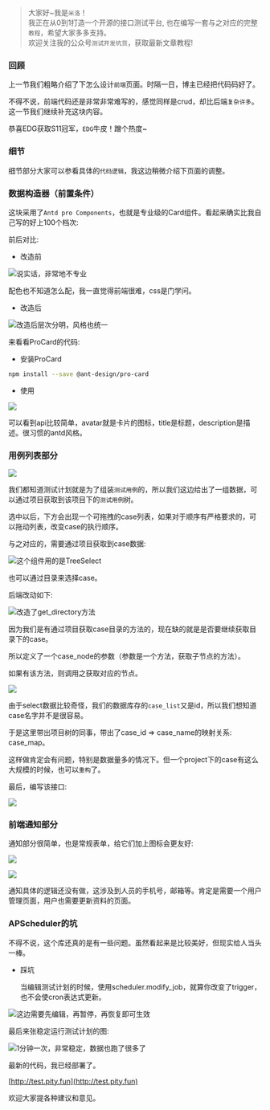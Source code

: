 > 大家好~我是`米洛`！<br/>
我正在从0到1打造一个开源的接口测试平台, 也在编写一套与之对应的完整`教程`，希望大家多多支持。<br/>
欢迎关注我的公众号`测试开发坑货`，获取最新文章教程! 

### 回顾

  上一节我们粗略介绍了下怎么设计`前端`页面。时隔一日，博主已经把代码码好了。
  
  不得不说，前端代码还是非常非常难写的，感觉同样是crud，却比后端`复杂许多`。这一节我们继续补充这块内容。
  
  恭喜EDG获取S11冠军，`EDG`牛皮！蹭个热度~
  
### 细节

  细节部分大家可以参看具体的`代码逻辑`，我这边稍微介绍下页面的调整。
  
### 数据构造器（前置条件）

  这块采用了`Antd pro Components`，也就是专业级的Card组件。看起来确实比我自己写的好上100个档次:
  
  前后对比:
  
- 改造前

![说实话，非常地不专业](https://static.pity.fun/picture/2021-11-7/1636295495969-image.png)

  配色也不知道怎么配，我一直觉得前端很难，css是门学问。
  
- 改造后

![改造后层次分明，风格也统一](https://static.pity.fun/picture/2021-11-7/1636295569329-image.png)

  来看看ProCard的代码:
  
- 安装ProCard

```bash
npm install --save @ant-design/pro-card
```

- 使用

![](https://static.pity.fun/picture/2021-11-7/1636295700274-image.png)

  可以看到api比较简单，avatar就是卡片的图标，title是标题，description是描述。很习惯的antd风格。
  
### 用例列表部分

![](https://static.pity.fun/picture/2021-11-7/1636295826113-image.png)

  我们都知道测试计划就是为了组装`测试用例`的，所以我们这边给出了一组数据，可以通过项目获取到该项目下的`测试用例`树。
  
  选中以后，下方会出现一个可拖拽的case列表，如果对于顺序有严格要求的，可以拖动列表，改变case的执行顺序。
  
  与之对应的，需要通过项目获取到case数据:
  
![这个组件用的是TreeSelect](https://static.pity.fun/picture/2021-11-7/1636295961723-image.png)

  也可以通过目录来选择case。
  
  后端改动如下:
  
![改造了get_directory方法](https://static.pity.fun/picture/2021-11-7/1636296045538-image.png)

  因为我们是有通过项目获取case目录的方法的，现在缺的就是是否要继续获取目录下的case。
  
  所以定义了一个case_node的参数（参数是一个方法，获取子节点的方法）。
  
  如果有该方法，则调用之获取对应的节点。
  
![](https://static.pity.fun/picture/2021-11-7/1636296148830-image.png)

  由于select数据比较奇怪，我们的数据库存的`case_list`又是id，所以我们想知道case名字并不是很容易。
  
  于是这里带出项目树的同事，带出了case_id => case_name的映射关系: case_map。
  
  这样做肯定会有问题，特别是数据量多的情况下。但一个project下的case有这么大规模的时候，也可以`重构`了。
  
  最后，编写该接口:
  
![](https://static.pity.fun/picture/2021-11-7/1636296272109-image.png)

### 前端通知部分

  通知部分很简单，也是常规表单，给它们加上图标会更友好:
  
![](https://static.pity.fun/picture/2021-11-7/1636296320981-image.png)

![](https://static.pity.fun/picture/2021-11-7/1636296342015-image.png)

  通知具体的逻辑还没有做，这涉及到人员的手机号，邮箱等。肯定是需要一个用户管理页面，用户也需要更新资料的页面。
  
### APScheduler的坑

  不得不说，这个库还真的是有一些问题。虽然看起来是比较美好，但现实给人当头一棒。
  
- 踩坑

  当编辑测试计划的时候，使用scheduler.modify_job，就算你改变了trigger，也不会使cron表达式更新。
  
![这边需要先编辑，再暂停，再恢复即可生效](https://static.pity.fun/picture/2021-11-7/1636296490485-image.png)

  最后来张稳定运行测试计划的图:
  
![1分钟一次，非常稳定，数据也跑了很多了](https://static.pity.fun/picture/2021-11-7/1636296534033-image.png)

  最新的代码，我已经部署了。
  
  [http://test.pity.fun](http://test.pity.fun)

  欢迎大家提各种建议和意见。
  
  